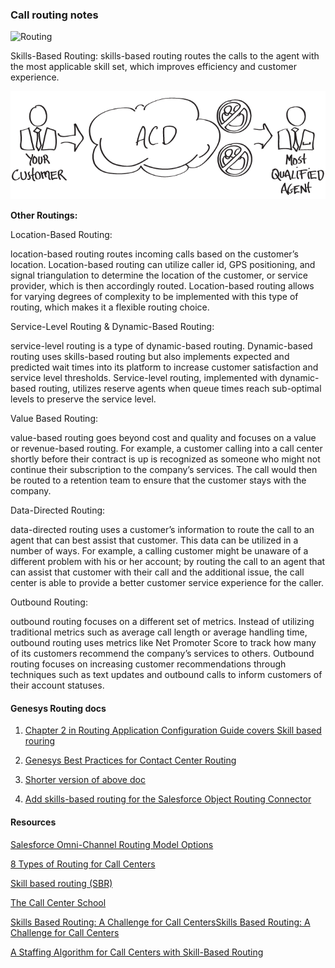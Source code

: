 ### Call routing notes

![Routing](https://www.thecallcenterschool.com/assets/img/courses/skill_based_routing.png)

Skills-Based Routing: skills-based routing routes the calls to the agent with the most applicable skill set, which improves efficiency and customer experience. 

![routing](img/routing-1.png)

**Other Routings:**


Location-Based Routing:

 location-based routing routes incoming calls based on the customer’s location. Location-based routing can utilize caller id, GPS positioning, and signal triangulation to determine the location of the customer, or service provider, which is then accordingly routed. Location-based routing allows for varying degrees of complexity to be implemented with this type of routing, which makes it a flexible routing choice.

Service-Level Routing & Dynamic-Based Routing: 

service-level routing is a type of dynamic-based routing. Dynamic-based routing uses skills-based routing but also implements expected and predicted wait times into its platform to increase customer satisfaction and service level thresholds. Service-level routing, implemented with dynamic-based routing, utilizes reserve agents when queue times reach sub-optimal levels to preserve the service level.

Value Based Routing: 

value-based routing goes beyond cost and quality and focuses on a value or revenue-based routing. For example, a customer calling into a call center shortly before their contract is up is recognized as someone who might not continue their subscription to the company’s services. The call would then be routed to a retention team to ensure that the customer stays with the company.

Data-Directed Routing:

 data-directed routing uses a customer’s information to route the call to an agent that can best assist that customer. This data can be utilized in a number of ways. For example, a calling customer might be unaware of a different problem with his or her account; by routing the call to an agent that can assist that customer with their call and the additional issue, the call center is able to provide a better customer service experience for the caller.

Outbound Routing:

 outbound routing focuses on a different set of metrics. Instead of utilizing traditional metrics such as average call length or average handling time, outbound routing uses metrics like Net Promoter Score to track how many of its customers recommend the company’s services to others. Outbound routing focuses on increasing customer recommendations through techniques such as text updates and outbound calls to inform customers of their account statuses.


#### Genesys Routing docs

1. [Chapter 2 in  Routing Application Configuration Guide covers Skill based rouring](img/genesys-routing.pdf)

2. [Genesys Best Practices for Contact Center Routing](img/ContactCenter-Routing-best-practices.pdf)

3. [Shorter version of above doc](img/genesys-routing-best-practices.pdf)

4. [Add skills-based routing for the Salesforce Object Routing Connector](https://help.genesys.com/cic/mergedprojects/wh_sfcon/desktop/add_skills-based_routing_for_the_salesforce_object_routing_connector.htm)




#### Resources


[Salesforce Omni-Channel Routing Model Options](https://help.salesforce.com/articleView?id=service_presence_routing_options.htm&type=0)

[8 Types of Routing for Call Centers](https://starpoundtech.com/8-types-of-routing-for-call-centers/)

[Skill based routing (SBR)](https://starpoundtech.com/skills-based-routing/)

[The Call Center School](https://www.thecallcenterschool.com/programs/workforce-management/skill-based-routing/)

[Skills Based Routing: A Challenge for Call CentersSkills Based Routing: A Challenge for Call Centers](http://www.stern.nyu.edu/om/faculty/pinedo/ofs/download/paulskill.htm)

[A Staffing Algorithm for Call Centers with Skill-Based Routing](http://www.columbia.edu/~ww2040/NYU.pdf)
